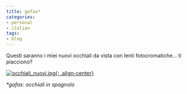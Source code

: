 ```yaml
---
title: gafas*
categories:
- personal
- italian
tags:
- blog
---
```

Questi saranno i miei nuovi occhiali da vista con lenti fotocromatiche... ti
piacciono?

[![occhiali_nuovi.jpg]({{site.url}}/assets/images/occhiali_nuovi.jpg){: .align-center}]({{site.url}}/assets/images/occhiali_nuovi.jpg "occhiali_nuovi.jpg" )

_*gafas: occhiali in spagnolo_

